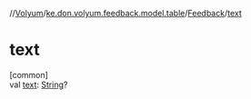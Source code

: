 //[Volyum](../../../index.md)/[ke.don.volyum.feedback.model.table](../index.md)/[Feedback](index.md)/[text](text.md)

# text

[common]\
val [text](text.md): [String](https://kotlinlang.org/api/core/kotlin-stdlib/kotlin/-string/index.html)?